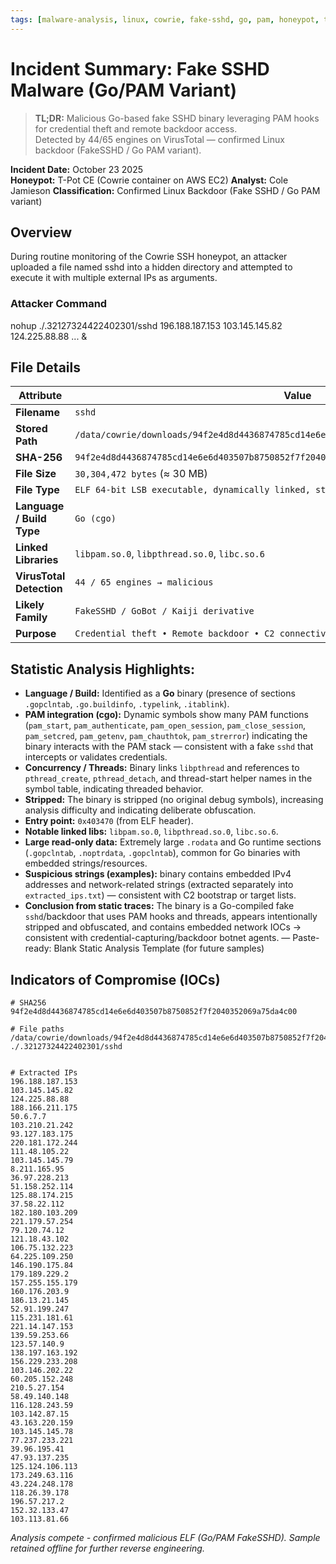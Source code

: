 ```yaml
---
tags: [malware-analysis, linux, cowrie, fake-sshd, go, pam, honeypot, tpot]
---
```


# Incident Summary: Fake SSHD Malware (Go/PAM Variant)

> **TL;DR:** Malicious Go-based fake SSHD binary leveraging PAM hooks for credential theft and remote backdoor access.  
> Detected by 44/65 engines on VirusTotal — confirmed Linux backdoor (FakeSSHD / Go PAM variant).

**Incident Date:** October 23 2025 <br>
**Honeypot:** T-Pot CE (Cowrie container on AWS EC2)
**Analyst:** Cole Jamieson
**Classification:** Confirmed Linux Backdoor (Fake SSHD / Go PAM variant)

## Overview
During routine monitoring of the Cowrie SSH honeypot, an attacker uploaded a file named sshd into a hidden directory and attempted to execute it with multiple external IPs as arguments.

### Attacker Command
nohup ./.32127324422402301/sshd 196.188.187.153 103.145.145.82 124.225.88.88 ... &

## File Details
| Attribute | Value |
|-----------|-------|
| **Filename** | `sshd` |
| **Stored Path** | `/data/cowrie/downloads/94f2e4d8d4436874785cd14e6e6d403507b8750852f7f2040352069a75da4c00` |
| **SHA-256** | `94f2e4d8d4436874785cd14e6e6d403507b8750852f7f2040352069a75da4c00` |
| **File Size** | `30,304,472 bytes` (≈ 30 MB) |
| **File Type** | `ELF 64-bit LSB executable, dynamically linked, stripped` |
| **Language / Build Type** | `Go (cgo)` |
| **Linked Libraries** | `libpam.so.0`, `libpthread.so.0`, `libc.so.6` |
| **VirusTotal Detection** | `44 / 65 engines → malicious` |
| **Likely Family** | `FakeSSHD / GoBot / Kaiji derivative` |
| **Purpose** | `Credential theft • Remote backdoor • C2 connectivity` |

## Statistic Analysis Highlights:
- **Language / Build:** Identified as a **Go** binary (presence of sections `.gopclntab`, `.go.buildinfo`, `.typelink`, `.itablink`).
- **PAM integration (cgo):** Dynamic symbols show many PAM functions (`pam_start`, `pam_authenticate`, `pam_open_session`, `pam_close_session`, `pam_setcred`, `pam_getenv`, `pam_chauthtok`, `pam_strerror`) indicating the binary interacts with the PAM stack — consistent with a fake `sshd` that intercepts or validates credentials.
- **Concurrency / Threads:** Binary links `libpthread` and references to `pthread_create`, `pthread_detach`, and thread-start helper names in the symbol table, indicating threaded behavior.
- **Stripped:** The binary is stripped (no original debug symbols), increasing analysis difficulty and indicating deliberate obfuscation.
- **Entry point:** `0x403470` (from ELF header).
- **Notable linked libs:** `libpam.so.0`, `libpthread.so.0`, `libc.so.6`.
- **Large read-only data:** Extremely large `.rodata` and Go runtime sections (`.gopclntab`, `.noptrdata`, `.gopclntab`), common for Go binaries with embedded strings/resources.
- **Suspicious strings (examples):** binary contains embedded IPv4 addresses and network-related strings (extracted separately into `extracted_ips.txt`) — consistent with C2 bootstrap or target lists.
- **Conclusion from static traces:** The binary is a Go-compiled fake `sshd`/backdoor that uses PAM hooks and threads, appears intentionally stripped and obfuscated, and contains embedded network IOCs → consistent with credential-capturing/backdoor botnet agents.
— Paste-ready: Blank Static Analysis Template (for future samples)

## Indicators of Compromise (IOCs)
```
# SHA256
94f2e4d8d4436874785cd14e6e6d403507b8750852f7f2040352069a75da4c00

# File paths
/data/cowrie/downloads/94f2e4d8d4436874785cd14e6e6d403507b8750852f7f2040352069a75da4c00
./.32127324422402301/sshd


# Extracted IPs
196.188.187.153
103.145.145.82
124.225.88.88
188.166.211.175
50.6.7.7
103.210.21.242
93.127.183.175
220.181.172.244
111.48.105.22
103.145.145.79
8.211.165.95
36.97.228.213
51.158.252.114
125.88.174.215
37.58.22.112
182.180.103.209
221.179.57.254
79.120.74.12
121.18.43.102
106.75.132.223
64.225.109.250
146.190.175.84
179.189.229.2
157.255.155.179
160.176.203.9
186.13.21.145
52.91.199.247
115.231.181.61
221.14.147.153
139.59.253.66
123.57.140.9
138.197.163.192
156.229.233.208
103.146.202.22
60.205.152.248
210.5.27.154
58.49.140.148
116.128.243.59
103.142.87.15
43.163.220.159
103.145.145.78
77.237.233.221
39.96.195.41
47.93.137.235
125.124.106.113
173.249.63.116
43.224.248.178
118.26.39.178
196.57.217.2
152.32.133.47
103.113.81.66
```
*Analysis compete - confirmed malicious ELF (Go/PAM FakeSSHD). Sample retained offline for further reverse engineering.*
